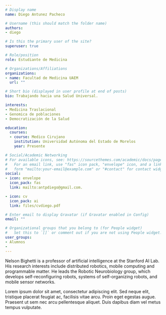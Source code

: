 ```yaml
---
# Display name
name: Diego Antunez Pacheco

# Username (this should match the folder name)
authors:
- diego

# Is this the primary user of the site?
superuser: true

# Role/position
role: Estudiante de Medicina 

# Organizations/Affiliations
organizations:
- name: Facultad de Medicina UAEM
  url: ""

# Short bio (displayed in user profile at end of posts)
bio: Trabajando hacia una Salud Universal.

interests:
- Medicina Traslacional
- Genomica de poblaciones
- Democratización de la Salud

education:
  courses:
  - course: Medico Cirujano
    institution: Universidad Autónoma del Estado de Morelos
    year: Presente

# Social/Academic Networking
# For available icons, see: https://sourcethemes.com/academic/docs/page-builder/#icons
#   For an email link, use "fas" icon pack, "envelope" icon, and a link in the
#   form "mailto:your-email@example.com" or "#contact" for contact widget.
social:
- icon: envelope
  icon_pack: fas
  link: mailto:antpdiego@gmail.com.

- icon: cv
  icon_pack: ai
  link: files/cvdiego.pdf

# Enter email to display Gravatar (if Gravatar enabled in Config)
email: ""

# Organizational groups that you belong to (for People widget)
#   Set this to `[]` or comment out if you are not using People widget.
user_groups:
- Alumnos
- 
---
```


Nelson Bighetti is a professor of artificial intelligence at the Stanford AI Lab. His research interests include distributed robotics, mobile computing and programmable matter. He leads the Robotic Neurobiology group, which develops self-reconfiguring robots, systems of self-organizing robots, and mobile sensor networks.

Lorem ipsum dolor sit amet, consectetur adipiscing elit. Sed neque elit, tristique placerat feugiat ac, facilisis vitae arcu. Proin eget egestas augue. Praesent ut sem nec arcu pellentesque aliquet. Duis dapibus diam vel metus tempus vulputate.
